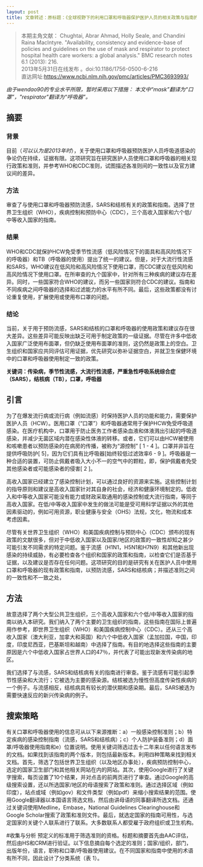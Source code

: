 ```yaml
---
layout: post
title: 文章转述：原标题：《全球视野下的利用口罩和呼吸器保护医护人员的相关政策与指南的可用性、一致性和依据》
---
```

> 本期主角文献：
Chughtai, Abrar Ahmad, Holly Seale, and Chandini Raina MacIntyre. "Availability, consistency and evidence-base of policies and guidelines on the use of mask and respirator to protect hospital health care workers: a global analysis." BMC research notes 6.1 (2013): 216.  
2013年5月31日在线发布 。doi:10.1186/1756-0500-6-216  
直达网址:https://www.ncbi.nlm.nih.gov/pmc/articles/PMC3693993/

_由于wendao90的专业水平所限，暂时采用以下措施：
本文中“mask”翻译为“口罩”，"respirator"翻译为“呼吸器”。_

## 摘要
### 背景

目前（*可以认为是2013年时*），关于使用口罩和呼吸器预防医护人员呼吸道感染的争论仍在持续，证据有限。这项研究旨在研究医护人员使用口罩和呼吸器的相关现行政策和准则，并参考WHO和CDC准则，试图描述各准则间的一致性以及官方建议间的差异。

### 方法
审查了与使用口罩和呼吸器预防流感，SARS和结核有关的政策和指南。选择了世界卫生组织（WHO），疾病控制和预防中心（CDC），三个高收入国家和六个低/中等收入国家的指南。

### 结果
WHO和CDC就保护HCW免受季节性流感（低风险情况下的面具和高风险情况下的呼吸器）和TB（呼吸器的使用）提出了统一的建议。但是，对于大流行性流感和SARS，WHO建议在低风险和高风险情况下使用口罩，而CDC建议在低风险和高风险情况下使用口罩。在所审查的九个国家中，针对所有三种疾病的建议存在差异。同时，一些国家符合WHO的建议，而另一些国家则符合CDC的建议。指南和不同疾病之间呼吸器的选择和过滤能力的水平有所不同。最后，这些政策都没有讨论重复使用，扩展使用或使用布口罩的问题。

### 结论
当前，关于用于预防流感，SARS和结核的口罩和呼吸器的使用政策和建议存在很大差异。这些差异可能反映出缺乏可用于制定政策的一级证据。尽管在许多中低收入国家广泛使用布面罩，但仍缺乏使用布面罩的准则，这仍然是政策上的空白。卫生组织和国家应共同评估可用证据，优先研究以弥补证据空白，并就卫生保健环境中的口罩和呼吸器使用制定一致的政策。

**关键词：传染病，季节性流感，大流行性流感，严重急性呼吸系统综合症（SARS），结核病（TB），口罩，呼吸器**

## 引言
为了在爆发流行病或流行病（例如流感）时保持医护人员的功能和能力，需要保护医护人员（HCW）。医用口罩（“口罩”）和呼吸器通常用于保护HCW免受呼吸道感染。在医疗机构中，口罩用于防止医务工作者感染血液和体液溅出引起的呼吸道感染，并减少无菌区域内潜在感染性体液的转移。或者，它们可以由HCW被使用和咳嗽患者以预防感染的在病房的传播，被称为“源控制” [ 1 - 4 ]。口罩并非旨在提供呼吸防护[ 5]，因为它们具有比呼吸器[始终较低过滤效率6 - 9 ]。呼吸器是一种合适的装置，可防止佩戴者吸入大小不一的空气中的颗粒，即，保护佩戴者免受其他感染者或可能感染者的侵害[ 2 ]。

高收入国家已经建立了感染控制计划，可以通过良好的资源来实施。这些控制计划的指导原则和建议是高收入国家针对其自身的社会，经济和健康环境制定的。低收入和中等收入国家可能没有能力或财政采取通用的感染控制或大流行指南，等同于高收入国家。在低/中等收入国家中发生的做法可能是受可用科学证据以外的其他因素驱动的，例如可用资源，职业健康与安全（OHS）法规，文化，物流和成本考虑因素。

尽管有关世界卫生组织（WHO）和美国疾病控制与预防中心（CDC）颁布的现有政策的文献很多，但对于中低收入国家以及国家/地区的政策的一致性却知之甚少可能引发不同需求的特定问题。鉴于流感（H1N1，H5N1和H7N9）和其他新出现感染的持续威胁，有必要检查各个组织和国家的政策和指南，以检查它们是否基于证据，以及建议是否存在任何问题。这项研究的目的是研究有关在医护人员中使用口罩和呼吸器的现有政策和指南，以预防流感，SARS和结核病；并描述准则之间的一致性和不一致之处，

## 方法
故意选择了两个大型公共卫生组织，三个高收入国家和六个低/中等收入国家的指南以纳入本研究。我们纳入了两个主要的卫生组织的指南，这些指南在国际上普遍用作参考，即世界卫生组织（WHO）和美国疾病控制中心（CDC）。还从三个高收入国家（澳大利亚，加拿大和英国）和六个中低收入国家（孟加拉国，中国，印度，印度尼西亚，巴基斯坦和越南）中选择了指南。有目的地选择这些指南的主要原因是六个中低收入国家占世界人口的47％，并代表了可能出现新发传染病的地区。

我们选择了与流感，SARS和结核病有关的指南进行审查。鉴于流感有可能引起季节性感染和大流行；它被选为主要的感染源。结核被选为慢性但高度传染性疾病的一个例子。与流感相反，结核病具有较长的潜伏期和感染期。最后，SARS被选为需要快速反应的新兴传染病的例子。

## 搜索策略
有关口罩和呼吸器使用的信息可从以下来源推断：a）一般感染控制准则；b）特定疾病的感染控制指南（流感，SARS和结核病）；c）个人防护装备准则；d）面罩/呼吸器使用指南和e）位置说明。使用关键词筛选过去十二年来以任何语言发布的文档。如果找到该指南的两个版本，则包括最新版本。利用四种策略来找到相关文档。首先，筛选了包括世界卫生组织（以及地区办事处），疾病预防控制中心，选定的国家卫生部门和其他相关网站在内的网站。其次，使用Google进行了关键字搜索，每页设置了10个结果，并对点击的前两页进行了审查。通过Google的高级搜索设置，还以所选国家/地区的母语搜索了政策和准则。通过选择区域（例如印度），站点或域（例如gov）和文件类型（例如pdf）来缩小搜索结果的范围。使用Google翻译器以本国语言筛选文档，然后由讲母语的同事翻译所选文档。还通过关键词使用Medline，Embase，National Guidelines Clearinghouse和Google Scholar搜索了政策和准则文件。最后，就选定国家的指南可用性，与选定国家的关键个人联系进行了联系。大多数联系人都受雇于政府组织或卫生机构。

#收集与分析
预定义的标准用于筛选准则的资格。标题和摘要首先由AAC评估，然后由HS和CRM进行验证。以下信息摘自每个选定的准则；国家/组织，部门，出版年份，语言，职称和口罩/呼吸器使用建议。在不同国家和指南中使用的术语有所不同，因此设计了分类系统（表  1）。
